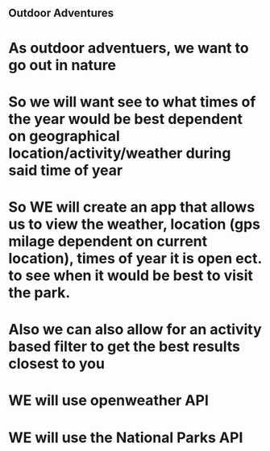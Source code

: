 ## Outdoor Adventures

# As outdoor adventuers, we want to go out in nature
# So we will want see to what times of the year would be best dependent on geographical location/activity/weather during said time of year
# So WE will create an app that allows us to view the weather, location (gps milage dependent on current location), times of year it is open ect. to see when it would be best to visit the park.
# Also we can also allow for an activity based filter to get the best results closest to you
# WE will use openweather API
# WE will use the National Parks API
